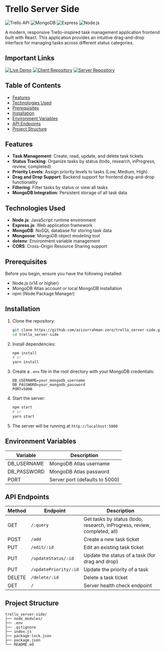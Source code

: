 # Trello Server Side

![Trello API](https://img.shields.io/badge/Trello-API-blue)
![MongoDB](https://img.shields.io/badge/MongoDB-4.4+-green)
![Express](https://img.shields.io/badge/Express-4.17+-orange)
![Node.js](https://img.shields.io/badge/Node.js-14+-brightgreen)

A modern, responsive Trello-inspired task management application frontend built with React. This application provides an intuitive drag-and-drop interface for managing tasks across different status categories.

## Important Links

[![Live Demo](https://img.shields.io/badge/Live_Demo-Visit_Site-2ea44f?style=for-the-badge&logo=vercel)](https://trello-0.netlify.app/)
[![Client Repository](https://img.shields.io/badge/Client_Code-GitHub-blue?style=for-the-badge&logo=github)](https://github.com/azizurrahman-zero/trello_client-side)
[![Server Repository](https://img.shields.io/badge/Server_Code-GitHub-blue?style=for-the-badge&logo=github)](https://github.com/azizurrahman-zero/trello_server-side)

## Table of Contents
- [Features](#features)
- [Technologies Used](#technologies-used)
- [Prerequisites](#prerequisites)
- [Installation](#installation)
- [Environment Variables](#environment-variables)
- [API Endpoints](#api-endpoints)
- [Project Structure](#project-structure)

## Features

- **Task Management**: Create, read, update, and delete task tickets
- **Status Tracking**: Organize tasks by status (todo, research, inProgress, review, completed)
- **Priority Levels**: Assign priority levels to tasks (Low, Medium, High)
- **Drag and Drop Support**: Backend support for frontend drag-and-drop functionality
- **Filtering**: Filter tasks by status or view all tasks
- **MongoDB Integration**: Persistent storage of all task data

## Technologies Used

- **Node.js**: JavaScript runtime environment
- **Express.js**: Web application framework
- **MongoDB**: NoSQL database for storing task data
- **Mongoose**: MongoDB object modeling tool
- **dotenv**: Environment variable management
- **CORS**: Cross-Origin Resource Sharing support

## Prerequisites

Before you begin, ensure you have the following installed:

- Node.js (v14 or higher)
- MongoDB Atlas account or local MongoDB installation
- npm (Node Package Manager)

## Installation

1. Clone the repository:
   ```bash
   git clone https://github.com/azizurrahman-zero/trello_server-side.git
   cd trello_server-side
   ```

2. Install dependencies:
   ```bash
   npm install
   # or
   yarn install
   ```

3. Create a `.env` file in the root directory with your MongoDB credentials:
   ```
   DB_USERNAME=your_mongodb_username
   DB_PASSWORD=your_mongodb_password
   PORT=5000
   ```

4. Start the server:
   ```bash
   npm start
   # or
   yarn start
   ```

5. The server will be running at `http://localhost:5000`

## Environment Variables

| Variable | Description |
|----------|-------------|
| DB_USERNAME | MongoDB Atlas username |
| DB_PASSWORD | MongoDB Atlas password |
| PORT | Server port (defaults to 5000) |

## API Endpoints

| Method | Endpoint | Description |
|--------|----------|-------------|
| GET | `/:query` | Get tasks by status (todo, research, inProgress, review, completed, all) |
| POST | `/add` | Create a new task ticket |
| PUT | `/edit/:id` | Edit an existing task ticket |
| PUT | `/updateStatus/:id` | Update the status of a task (for drag and drop) |
| PUT | `/updatePriority/:id` | Update the priority of a task |
| DELETE | `/delete/:id` | Delete a task ticket |
| GET | `/` | Server health check endpoint |


## Project Structure

```
trello_server-side/
├── node_modules/
├── .env
├── .gitignore
├── index.js
├── package-lock.json
├── package.json
└── README.md
```
